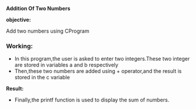 **Addition Of Two Numbers**

**objective:**

Add two numbers using CProgram
### **Working**:
- In this program,the user is asked to enter two integers.These two integer are stored in variables a and b respectively
-  Then,these two numbers are added using + operator,and the result is stored in the c variable

**Result:**

- Finally,the printf function is used to display the sum of numbers. 